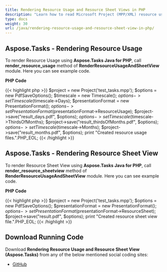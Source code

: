 ```yaml
---
title: Rendering Resource Usage and Resource Sheet Views in PHP
description: "Learn how to read Microsoft Project (MPP/XML) resource usage and resource sheet views using Aspose.Tasks Java for PHP."
type: docs
weight: 30
url: /java/rendering-resource-usage-and-resource-sheet-view-in-php/
---
```


## **Aspose.Tasks - Rendering Resource Usage**
To render Resource Usage using **Aspose.Tasks Java for PHP**, call **render_resource_usage** method of **RenderResourceUsageAndSheetView** module. Here you can see example code.

**PHP Code**

{{< highlight php >}}
$project = new Project('test_tasks.mpp');
$options = new PdfSaveOptions();
$timescale = new Timescale();
$options->setTimescale($timescale->Days);
$presentationFormat = new PresentationFormat();
$options->setPresentationFormat($presentationFormat->ResourceUsage);
$project->save("result_days.pdf", $options);
$options->setTimescale($timescale->ThirdsOfMonths);
$project->save("result_thirdsOfMonths.pdf", $options);
$options->setTimescale($timescale->Months);
$project->save("result_months.pdf", $options);
print "Created resource usage files.".PHP_EOL;
{{< /highlight >}}

## **Aspose.Tasks - Rendering Resource Sheet View**
To render Resource Sheet View using **Aspose.Tasks Java for PHP**, call **render_resource_sheetview** method of **RenderResourceUsageAndSheetView** module. Here you can see example code.

**PHP Code**

{{< highlight php >}}
$project = new Project('test_tasks.mpp');
$options = new PdfSaveOptions();
$presentationFormat = new PresentationFormat();
$options->setPresentationFormat($presentationFormat->ResourceSheet);
$project->save("result.pdf", $options);
print "Created resource sheet view file.".PHP_EOL;
{{< /highlight >}}

## **Download Running Code**
Download **Rendering Resource Usage and Resource Sheet View (Aspose.Tasks)** from any of the below mentioned social coding sites:

- [GitHub](https://github.com/aspose-tasks/Aspose.Tasks-for-Java/blob/master/Plugins/Aspose_Tasks_Java_for_PHP/src/aspose/tasks/WorkingWithResources/RenderResourceUsageAndSheetView.php)
